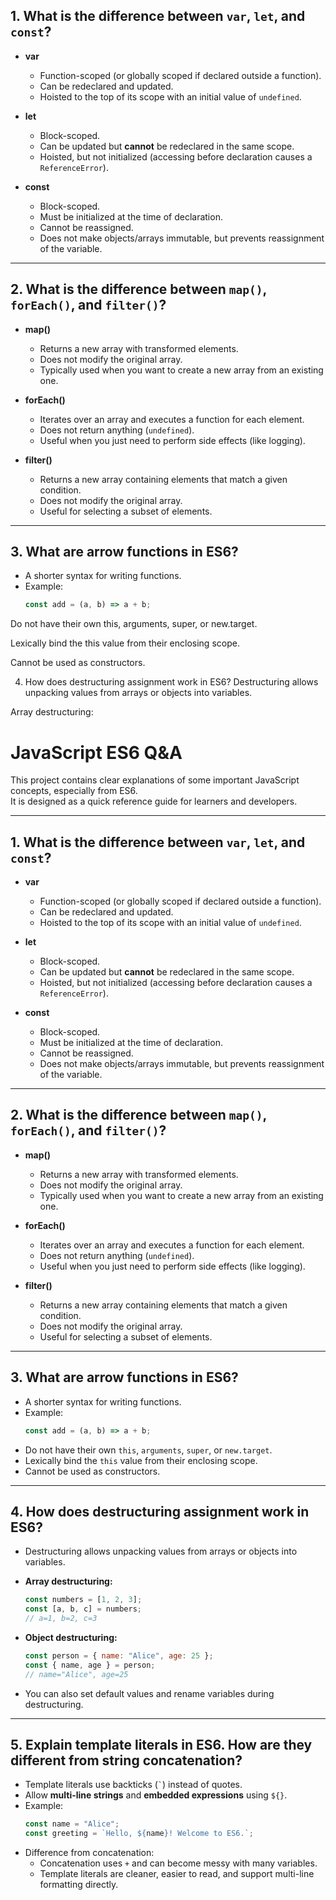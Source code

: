 ## 1. What is the difference between `var`, `let`, and `const`?

- **var**
  - Function-scoped (or globally scoped if declared outside a function).
  - Can be redeclared and updated.
  - Hoisted to the top of its scope with an initial value of `undefined`.

- **let**
  - Block-scoped.
  - Can be updated but **cannot** be redeclared in the same scope.
  - Hoisted, but not initialized (accessing before declaration causes a `ReferenceError`).

- **const**
  - Block-scoped.
  - Must be initialized at the time of declaration.
  - Cannot be reassigned.
  - Does not make objects/arrays immutable, but prevents reassignment of the variable.

---

## 2. What is the difference between `map()`, `forEach()`, and `filter()`?

- **map()**
  - Returns a new array with transformed elements.
  - Does not modify the original array.
  - Typically used when you want to create a new array from an existing one.

- **forEach()**
  - Iterates over an array and executes a function for each element.
  - Does not return anything (`undefined`).
  - Useful when you just need to perform side effects (like logging).

- **filter()**
  - Returns a new array containing elements that match a given condition.
  - Does not modify the original array.
  - Useful for selecting a subset of elements.

---

## 3. What are arrow functions in ES6?

- A shorter syntax for writing functions.
- Example:  
  ```js
  const add = (a, b) => a + b;
Do not have their own this, arguments, super, or new.target.

Lexically bind the this value from their enclosing scope.

Cannot be used as constructors.

4. How does destructuring assignment work in ES6?
Destructuring allows unpacking values from arrays or objects into variables.

Array destructuring:
# JavaScript ES6 Q&A

This project contains clear explanations of some important JavaScript concepts, especially from ES6.  
It is designed as a quick reference guide for learners and developers.

---

## 1. What is the difference between `var`, `let`, and `const`?

- **var**
  - Function-scoped (or globally scoped if declared outside a function).
  - Can be redeclared and updated.
  - Hoisted to the top of its scope with an initial value of `undefined`.

- **let**
  - Block-scoped.
  - Can be updated but **cannot** be redeclared in the same scope.
  - Hoisted, but not initialized (accessing before declaration causes a `ReferenceError`).

- **const**
  - Block-scoped.
  - Must be initialized at the time of declaration.
  - Cannot be reassigned.
  - Does not make objects/arrays immutable, but prevents reassignment of the variable.

---

## 2. What is the difference between `map()`, `forEach()`, and `filter()`?

- **map()**
  - Returns a new array with transformed elements.
  - Does not modify the original array.
  - Typically used when you want to create a new array from an existing one.

- **forEach()**
  - Iterates over an array and executes a function for each element.
  - Does not return anything (`undefined`).
  - Useful when you just need to perform side effects (like logging).

- **filter()**
  - Returns a new array containing elements that match a given condition.
  - Does not modify the original array.
  - Useful for selecting a subset of elements.

---

## 3. What are arrow functions in ES6?

- A shorter syntax for writing functions.
- Example:  
  ```js
  const add = (a, b) => a + b;
  ```
- Do not have their own `this`, `arguments`, `super`, or `new.target`.
- Lexically bind the `this` value from their enclosing scope.
- Cannot be used as constructors.

---

## 4. How does destructuring assignment work in ES6?

- Destructuring allows unpacking values from arrays or objects into variables.

- **Array destructuring:**
  ```js
  const numbers = [1, 2, 3];
  const [a, b, c] = numbers;
  // a=1, b=2, c=3
  ```

- **Object destructuring:**
  ```js
  const person = { name: "Alice", age: 25 };
  const { name, age } = person;
  // name="Alice", age=25
  ```

- You can also set default values and rename variables during destructuring.

---

## 5. Explain template literals in ES6. How are they different from string concatenation?

- Template literals use backticks (`` ` ``) instead of quotes.
- Allow **multi-line strings** and **embedded expressions** using `${}`.
- Example:
  ```js
  const name = "Alice";
  const greeting = `Hello, ${name}! Welcome to ES6.`;
  ```
- Difference from concatenation:
  - Concatenation uses `+` and can become messy with many variables.
  - Template literals are cleaner, easier to read, and support multi-line formatting directly.